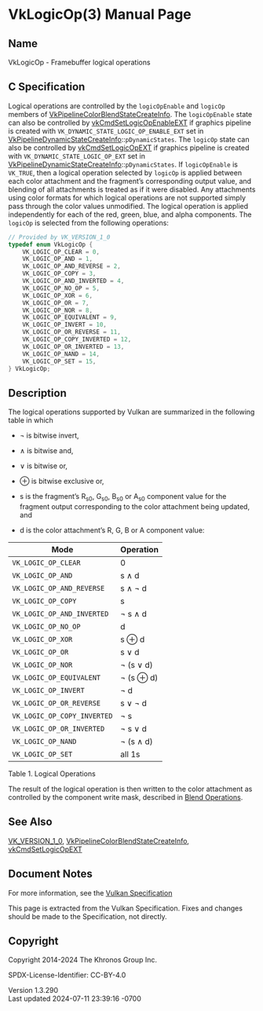 # VkLogicOp(3) Manual Page

## Name

VkLogicOp - Framebuffer logical operations



## <a href="#_c_specification" class="anchor"></a>C Specification

Logical operations are controlled by the `logicOpEnable` and `logicOp`
members of
[VkPipelineColorBlendStateCreateInfo](https://registry.khronos.org/vulkan/specs/1.3-extensions/man/html/VkPipelineColorBlendStateCreateInfo.html).
The `logicOpEnable` state can also be controlled by
[vkCmdSetLogicOpEnableEXT](https://registry.khronos.org/vulkan/specs/1.3-extensions/man/html/vkCmdSetLogicOpEnableEXT.html) if graphics
pipeline is created with `VK_DYNAMIC_STATE_LOGIC_OP_ENABLE_EXT` set in
[VkPipelineDynamicStateCreateInfo](https://registry.khronos.org/vulkan/specs/1.3-extensions/man/html/VkPipelineDynamicStateCreateInfo.html)::`pDynamicStates`.
The `logicOp` state can also be controlled by
[vkCmdSetLogicOpEXT](https://registry.khronos.org/vulkan/specs/1.3-extensions/man/html/vkCmdSetLogicOpEXT.html) if graphics pipeline is
created with `VK_DYNAMIC_STATE_LOGIC_OP_EXT` set in
[VkPipelineDynamicStateCreateInfo](https://registry.khronos.org/vulkan/specs/1.3-extensions/man/html/VkPipelineDynamicStateCreateInfo.html)::`pDynamicStates`.
If `logicOpEnable` is `VK_TRUE`, then a logical operation selected by
`logicOp` is applied between each color attachment and the fragment’s
corresponding output value, and blending of all attachments is treated
as if it were disabled. Any attachments using color formats for which
logical operations are not supported simply pass through the color
values unmodified. The logical operation is applied independently for
each of the red, green, blue, and alpha components. The `logicOp` is
selected from the following operations:

``` c
// Provided by VK_VERSION_1_0
typedef enum VkLogicOp {
    VK_LOGIC_OP_CLEAR = 0,
    VK_LOGIC_OP_AND = 1,
    VK_LOGIC_OP_AND_REVERSE = 2,
    VK_LOGIC_OP_COPY = 3,
    VK_LOGIC_OP_AND_INVERTED = 4,
    VK_LOGIC_OP_NO_OP = 5,
    VK_LOGIC_OP_XOR = 6,
    VK_LOGIC_OP_OR = 7,
    VK_LOGIC_OP_NOR = 8,
    VK_LOGIC_OP_EQUIVALENT = 9,
    VK_LOGIC_OP_INVERT = 10,
    VK_LOGIC_OP_OR_REVERSE = 11,
    VK_LOGIC_OP_COPY_INVERTED = 12,
    VK_LOGIC_OP_OR_INVERTED = 13,
    VK_LOGIC_OP_NAND = 14,
    VK_LOGIC_OP_SET = 15,
} VkLogicOp;
```

## <a href="#_description" class="anchor"></a>Description

The logical operations supported by Vulkan are summarized in the
following table in which

- ¬ is bitwise invert,

- ∧ is bitwise and,

- ∨ is bitwise or,

- ⊕ is bitwise exclusive or,

- s is the fragment’s R<sub>s0</sub>, G<sub>s0</sub>, B<sub>s0</sub> or
  A<sub>s0</sub> component value for the fragment output corresponding
  to the color attachment being updated, and

- d is the color attachment’s R, G, B or A component value:

| Mode                        | Operation |
|-----------------------------|-----------|
| `VK_LOGIC_OP_CLEAR`         | 0         |
| `VK_LOGIC_OP_AND`           | s ∧ d     |
| `VK_LOGIC_OP_AND_REVERSE`   | s ∧ ¬ d   |
| `VK_LOGIC_OP_COPY`          | s         |
| `VK_LOGIC_OP_AND_INVERTED`  | ¬ s ∧ d   |
| `VK_LOGIC_OP_NO_OP`         | d         |
| `VK_LOGIC_OP_XOR`           | s ⊕ d     |
| `VK_LOGIC_OP_OR`            | s ∨ d     |
| `VK_LOGIC_OP_NOR`           | ¬ (s ∨ d) |
| `VK_LOGIC_OP_EQUIVALENT`    | ¬ (s ⊕ d) |
| `VK_LOGIC_OP_INVERT`        | ¬ d       |
| `VK_LOGIC_OP_OR_REVERSE`    | s ∨ ¬ d   |
| `VK_LOGIC_OP_COPY_INVERTED` | ¬ s       |
| `VK_LOGIC_OP_OR_INVERTED`   | ¬ s ∨ d   |
| `VK_LOGIC_OP_NAND`          | ¬ (s ∧ d) |
| `VK_LOGIC_OP_SET`           | all 1s    |

Table 1. Logical Operations

The result of the logical operation is then written to the color
attachment as controlled by the component write mask, described in <a
href="https://registry.khronos.org/vulkan/specs/1.3-extensions/html/vkspec.html#framebuffer-blendoperations"
target="_blank" rel="noopener">Blend Operations</a>.

## <a href="#_see_also" class="anchor"></a>See Also

[VK_VERSION_1_0](https://registry.khronos.org/vulkan/specs/1.3-extensions/man/html/VK_VERSION_1_0.html),
[VkPipelineColorBlendStateCreateInfo](https://registry.khronos.org/vulkan/specs/1.3-extensions/man/html/VkPipelineColorBlendStateCreateInfo.html),
[vkCmdSetLogicOpEXT](https://registry.khronos.org/vulkan/specs/1.3-extensions/man/html/vkCmdSetLogicOpEXT.html)

## <a href="#_document_notes" class="anchor"></a>Document Notes

For more information, see the <a
href="https://registry.khronos.org/vulkan/specs/1.3-extensions/html/vkspec.html#VkLogicOp"
target="_blank" rel="noopener">Vulkan Specification</a>

This page is extracted from the Vulkan Specification. Fixes and changes
should be made to the Specification, not directly.

## <a href="#_copyright" class="anchor"></a>Copyright

Copyright 2014-2024 The Khronos Group Inc.

SPDX-License-Identifier: CC-BY-4.0

Version 1.3.290  
Last updated 2024-07-11 23:39:16 -0700
